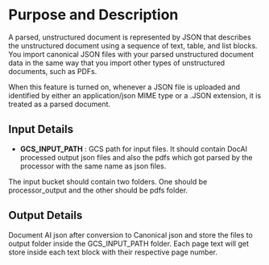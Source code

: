 # Purpose and Description

A parsed, unstructured document is represented by JSON that describes the unstructured document using a sequence of text, table, and list blocks. You import canonical JSON files with your parsed unstructured document data in the same way that you import other types of unstructured documents, such as PDFs.

When this feature is turned on, whenever a JSON file is uploaded and identified by either an application/json MIME type or a .JSON extension, it is treated as a parsed document.

## Input Details

* **GCS_INPUT_PATH** : GCS path for input files. It should contain DocAI processed output json files and also the pdfs which got parsed by the processor with the same name as json files.

The input bucket should contain two folders. One should be processor_output and the other should be pdfs folder.

## Output Details

Document AI json after conversion to Canonical json and store the files to output folder inside the GCS_INPUT_PATH folder. Each page text will get store inside each text block with their respective page number.